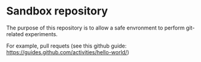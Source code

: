 # Sandbox repository
The purpose of this repository is to allow a safe envronment to perform git-related experiments.

For example, pull requets (see this github guide: https://guides.github.com/activities/hello-world/)
